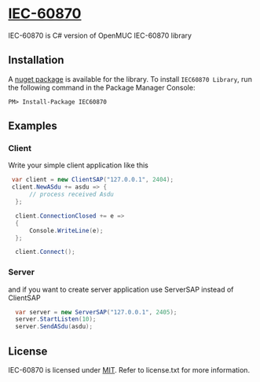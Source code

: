 # [IEC-60870](https://github.com/minhdtb/IEC-60870/)

IEC-60870 is C# version of OpenMUC IEC-60870 library

## Installation
A [nuget package](https://www.nuget.org/packages/IEC60870/) is available for the library. To install `IEC60870 Library`, run the following command in the Package Manager Console:

    PM> Install-Package IEC60870

## Examples

### Client
Write your simple client application like this
```csharp
 var client = new ClientSAP("127.0.0.1", 2404);
 client.NewASdu += asdu => {
      // process received Asdu
  };

  client.ConnectionClosed += e =>
  {
      Console.WriteLine(e);
  };

  client.Connect();
```

### Server
and if you want to create server application use ServerSAP instead of ClientSAP
```csharp
  var server = new ServerSAP("127.0.0.1", 2405); 
  server.StartListen(10);
  server.SendASdu(asdu);         
```

## License

IEC-60870 is licensed under [MIT](http://www.opensource.org/licenses/mit-license.php "Read more about the MIT license form"). Refer to license.txt for more information.
